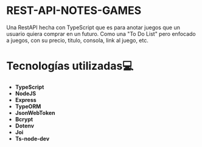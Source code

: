 # REST-API-NOTES-GAMES
Una RestAPI hecha con TypeScript que es para anotar juegos que un usuario quiera comprar en un futuro. Como una "To Do List" pero enfocado a juegos, con su precio, titulo, consola, link al juego, etc.

# Tecnologías utilizadas💻
- **TypeScript**
- **NodeJS**
- **Express**
- **TypeORM**
- **JsonWebToken**
- **Bcrypt**
- **Dotenv**
- **Joi**
- **Ts-node-dev**
